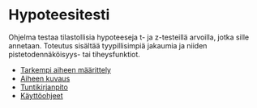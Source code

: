 # Hypoteesitesti
Ohjelma testaa tilastollisia hypoteeseja t- ja z-testeillä arvoilla, jotka sille annetaan. Toteutus sisältää tyypillisimpiä jakaumia ja niiden pistetodennäköisyys- tai tiheysfunktiot.

* [Tarkempi aiheen määrittely](dokumentointi/aihemaarittely.md)
* [Aiheen kuvaus](dokumentointi/aiheenKuvausJaMaaritelma.md)
* [Tuntikirjanpito](dokumentointi/tuntikirjanpito.md)
* [Käyttöohjeet](dokumentointi/kayttohjeet.md)
